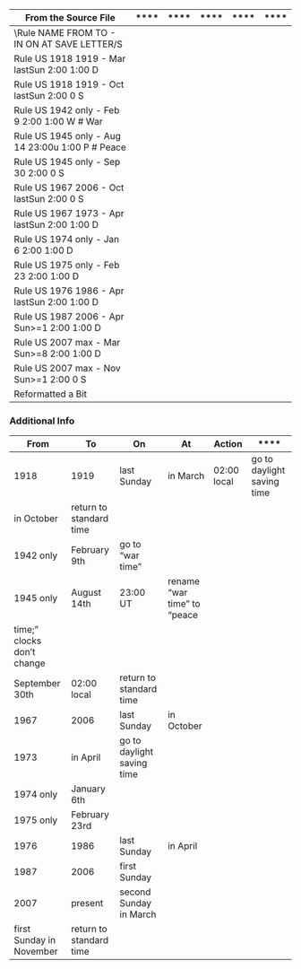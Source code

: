 
| **From the Source File**                                      | ****                    | ****                       | ****                        | ****        | ****                       |
|---------------------------------------------------------------|-------------------------|----------------------------|-----------------------------|-------------|----------------------------|
| \Rule NAME FROM TO    \-   IN  ON        AT   SAVE LETTER/S  |                         |                            |                             |             |                            |
| Rule  US   1918 1919  \-   Mar lastSun  2:00  1:00 D          |                         |                            |                             |             |                            |
| Rule  US   1918 1919  \-   Oct lastSun  2:00  0    S          |                         |                            |                             |             |                            |
| Rule  US   1942 only  \-   Feb 9        2:00  1:00 W \# War   |                         |                            |                             |             |                            |
| Rule  US   1945 only  \-   Aug 14      23:00u 1:00 P \# Peace |                         |                            |                             |             |                            |
| Rule  US   1945 only  \-   Sep 30       2:00  0    S          |                         |                            |                             |             |                            |
| Rule  US   1967 2006  \-   Oct lastSun  2:00  0    S          |                         |                            |                             |             |                            |
| Rule  US   1967 1973  \-   Apr lastSun  2:00  1:00 D          |                         |                            |                             |             |                            |
| Rule  US   1974 only  \-   Jan 6        2:00  1:00 D          |                         |                            |                             |             |                            |
| Rule  US   1975 only  \-   Feb 23       2:00  1:00 D          |                         |                            |                             |             |                            |
| Rule  US   1976 1986  \-   Apr lastSun  2:00  1:00 D          |                         |                            |                             |             |                            |
| Rule  US   1987 2006  \-   Apr Sun>=1   2:00  1:00 D          |                         |                            |                             |             |                            |
| Rule  US   2007 max   \-   Mar Sun>=8   2:00  1:00 D          |                         |                            |                             |             |                            |
| Rule  US   2007 max   \-   Nov Sun>=1   2:00  0    S          |                         |                            |                             |             |                            |
| Reformatted a Bit                                             |                         |                            |                             |             |                            |


### Additional Info

| **From**                   | **To**                  | **On**                     | **At**                      | **Action**  | ****                       |
|----------------------------|-------------------------|----------------------------|-----------------------------|-------------|----------------------------|
| 1918                       | 1919                    | last Sunday                | in March                    | 02:00 local | go to daylight saving time |
| in October                 | return to standard time |                            |                             |             |                            |
| 1942 only                  | February 9th            | go to “war time”           |                             |             |                            |
| 1945 only                  | August 14th             | 23:00 UT                   | rename “war time” to “peace |             |                            |
| time;” clocks don’t change |                         |                            |                             |             |                            |
| September 30th             | 02:00 local             | return to standard time    |                             |             |                            |
| 1967                       | 2006                    | last Sunday                | in October                  |             |                            |
| 1973                       | in April                | go to daylight saving time |                             |             |                            |
| 1974 only                  | January 6th             |                            |                             |             |                            |
| 1975 only                  | February 23rd           |                            |                             |             |                            |
| 1976                       | 1986                    | last Sunday                | in April                    |             |                            |
| 1987                       | 2006                    | first Sunday               |                             |             |                            |
| 2007                       | present                 | second Sunday in March     |                             |             |                            |
| first Sunday in November   | return to standard time |                            |                             |             |                            |
